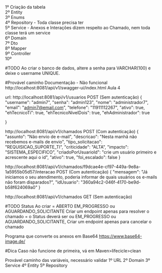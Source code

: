 1º Criação da tabela <br>
2º Entity <br>
3º Enums <br>
4º Repository - Toda classe precisa ter<br>
5º Service - Anexos e Interações dizem respeito ao Chamado, nem toda classe terá um service<br>
6º Domain <br>
7º Dto <br>
8º Mapper <br>
9º Controller <br>
10º <br>


#TODO
Ao criar o banco de dados, altere a senha para VARCHAR(100) e deixe o 
username UNIQUE.

#Provável caminho Documentação - Não funcional
http://localhost:8081/api/v1/swagger-ui/index.html
Aula 4


url: http://localhost:8081/api/v1/usuarios
POST (Sem autenticação)
{
"username": "admin7",
"senha": "admin123",
"nome": "administrador7",
"email": "admin7@email.com",
"telefone": "11911112267",
"ativo": true,
"ehTecnicoTi": true,
"ehTecnicoNivelDois": true,
"ehAdministrador": true

}


http://localhost:8081/api/v1/chamados
POST (Com autenticação)
{
"assunto": "Não envio de e-mail",
"descricao": "Nesta manhã não recebemos e-mails de envio",
"tipo_solicitacao": "REQUISICAO_SUPORTE_TI",
"criticidade": "ALTA",
"impacto": "SISTEMA_ESPECIFICO",
"criadoPorUsuarioId": "crie um usuário primeiro e acrescente aqui o id",
"ativo": true,
"foi_escalado": false
}

http://localhost:8081/api/v1/chamados/f9dcae4e-cf97-449a-9e8a-1a5955b05d57/interacao
POST (Com autenticação)
{
"mensagem": "Já iniciamos o seu atendimento, poderia informar de quais usuários os e-mails não foram disparados?",
"idUsuario": "360a94c2-046f-4170-be9d-b58f624069a0"
}

http://localhost:8081/api/v1/chamados
GET (Sem autenticação)



#TODO Status
Ao criar = ABERTO
EM_PROGRESSO ou AGUARDANDO_SOLICITANTE
Criar um endpoint apenas para resolver o chamado = o Status deverá ser ou EM_PROGRESSO ou AGUARDANDO_SOLICITANTE,
Criar um endpoint apenas para cancelar o chamado 

Programa que converte os anexos em Base64
https://www.base64-image.de/

#Dica
Caso não funcione de primeira, vá em Maven>lifecicle>clean

Provável caminho das variáveis, necessário validar
1º URL
2º Domain
3º Service
4º Entity 
5º Repository

